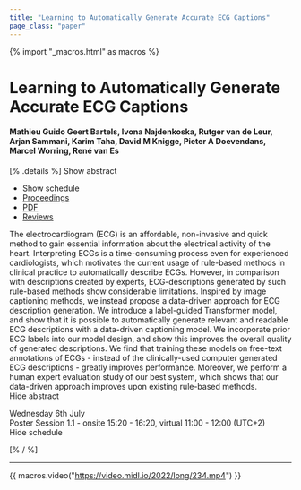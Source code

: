 ```yaml
---
title: "Learning to Automatically Generate Accurate ECG Captions"
page_class: "paper"
---
```


{% import "_macros.html" as macros %}

# Learning to Automatically Generate Accurate ECG Captions

#### Mathieu Guido Geert Bartels, Ivona Najdenkoska, Rutger van de Leur, Arjan Sammani, Karim Taha, David M Knigge, Pieter A Doevendans, Marcel Worring, René van Es

[% .details %]
<a class="toggle_visibility" data-selector=".abstract" data-level="3">Show abstract</a>
- <a class="toggle_visibility" data-selector=".schedule" data-level="3">Show schedule</a>
- <a href="">Proceedings</a>
- <a href="https://openreview.net/pdf?id=Y-kXbPYtzsg">PDF</a>
- <a href="https://openreview.net/forum?id=Y-kXbPYtzsg">Reviews</a>

<p>
    <span class="abstract">
        The electrocardiogram (ECG) is an affordable, non-invasive and quick method to gain essential information about the electrical activity of the heart. Interpreting ECGs is a time-consuming process even for experienced cardiologists, which motivates the current usage of rule-based methods in clinical practice to automatically describe ECGs. However, in comparison with descriptions created by experts, ECG-descriptions generated by such rule-based methods show considerable limitations. Inspired by image captioning methods, we instead propose a data-driven approach for ECG description generation. We introduce a label-guided Transformer model, and show that it is possible to automatically generate relevant and readable ECG descriptions with a data-driven captioning model. We incorporate prior ECG labels into our model design, and show this improves the overall quality of generated descriptions. We find that training these models on free-text annotations of ECGs - instead of the clinically-used computer generated ECG descriptions - greatly improves performance. Moreover, we perform a human expert evaluation study of our best system, which shows that our data-driven approach improves upon existing rule-based methods.
        <br>
        <span class="actions"><a class="toggle_visibility" data-level="2">Hide abstract</a></span>
    </span>
</p>

<p>
    <span class="schedule">
        Wednesday 6th July<br>Poster Session 1.1 - onsite 15:20 - 16:20, virtual 11:00 - 12:00 (UTC+2)
        <br>
        <span class="actions"><a class="toggle_visibility" data-level="2">Hide schedule</a></span>
    </span>
</p>

[% / %]


---
{{ macros.video("https://video.midl.io/2022/long/234.mp4") }}
